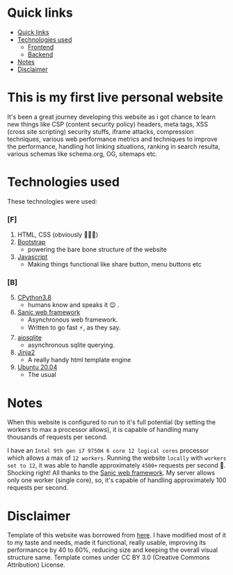 # Quick links

- [Quick links](#quick-links)
- [Technologies used](#technologies-used)
    - [Frontend](((#F)))
    - [Backend](((#B)))
- [Notes](#notes)
- [Disclaimer](#disclaimer)


# This is my first live personal website

It's been a great journey developing this website as i got chance to learn new things like CSP (content security policy) headers, meta tags, XSS (cross site scripting) security stuffs, iframe attacks, compression techniques, various web performance metrics and techniques to improve the performance, handling hot linking situations, ranking in search resulta, various schemas like schema.org, OG, sitemaps etc.

# Technologies used

These technologies were used:

### [F]

1) HTML, CSS (obviously 🤷🏻‍♂️)
2) [Bootstrap](https://getbootstrap.com/)
   * powering the bare bone structure of the website
3) [Javascript](https://developer.mozilla.org/en-US/docs/Web/JavaScript)
   * Making things functional like share button, menu buttons etc

### [B]

5) [CPython3.8](https://www.python.org/downloads/release/python-385/)
   * humans know and speaks it 😉 .
6) [Sanic web framework](http://sanicframework.org/en/)
   * Asynchronous web framework.
   * Written to go fast ⚡, as they say.
7) [aiosqlite](https://pypi.org/project/aiosqlite/)
   * asynchronous sqlite querying.
8) [Jinja2](https://pypi.org/project/Jinja2/)
   * A really handy html template engine
9) [Ubuntu 20.04](https://releases.ubuntu.com/20.04/)
   * The usual

# Notes

When this website is configured to run to it's full potential (by setting the workers to max a processor allows), it is capable of handling many thousands of requests per second.

I have an `Intel 9th gen i7 9750H 6 core 12 logical cores` processor which allows a max of `12 workers`. Running the website `locally` with `workers set to 12`, it was able to handle approximately `4500+` requests per second 🤯. Shocking right! All thanks to the [Sanic web framework](http://sanicframework.org/en/). My server allows only one worker (single core), so, it's capable of handling approximately 100 requests per second.

# Disclaimer

Template of this website was borrowed from [here](https://www.bootstrapdash.com/product/free-bootstrap-resume/). I have modified most of it to my taste and needs, made it functional, really usable, improving its performancce by 40 to 60%, reducing size and keeping the overall visual structure same. Template comes under CC BY 3.0 (Creative Commons Attribution) License.
